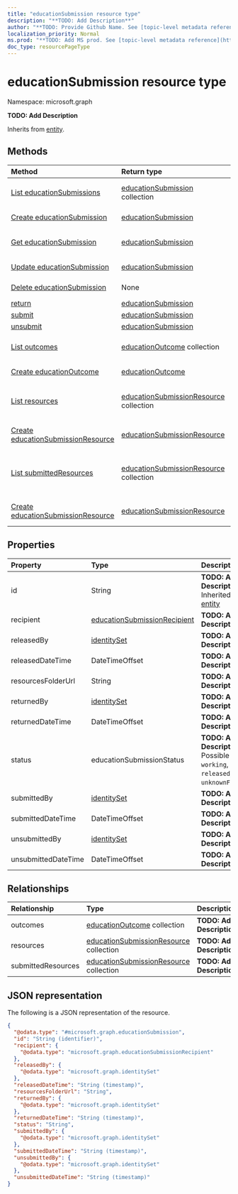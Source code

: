 ```yaml
---
title: "educationSubmission resource type"
description: "**TODO: Add Description**"
author: "**TODO: Provide Github Name. See [topic-level metadata reference](https://msgo.azurewebsites.net/add/document/guidelines/metadata.html#topic-level-metadata)**"
localization_priority: Normal
ms.prod: "**TODO: Add MS prod. See [topic-level metadata reference](https://msgo.azurewebsites.net/add/document/guidelines/metadata.html#topic-level-metadata)**"
doc_type: resourcePageType
---
```


# educationSubmission resource type

Namespace: microsoft.graph



**TODO: Add Description**


Inherits from [entity](../resources/entity.md).

## Methods
|Method|Return type|Description|
|:---|:---|:---|
|[List educationSubmissions](../api/educationsubmission-list.md)|[educationSubmission](../resources/educationsubmission.md) collection|Get a list of the [educationSubmission](../resources/educationsubmission.md) objects and their properties.|
|[Create educationSubmission](../api/educationsubmission-create.md)|[educationSubmission](../resources/educationsubmission.md)|Create a new [educationSubmission](../resources/educationsubmission.md) object.|
|[Get educationSubmission](../api/educationsubmission-get.md)|[educationSubmission](../resources/educationsubmission.md)|Read the properties and relationships of an [educationSubmission](../resources/educationsubmission.md) object.|
|[Update educationSubmission](../api/educationsubmission-update.md)|[educationSubmission](../resources/educationsubmission.md)|Update the properties of an [educationSubmission](../resources/educationsubmission.md) object.|
|[Delete educationSubmission](../api/educationsubmission-delete.md)|None|Deletes an [educationSubmission](../resources/educationsubmission.md) object.|
|[return](../api/educationsubmission-return.md)|[educationSubmission](../resources/educationsubmission.md)|**TODO: Add Description**|
|[submit](../api/educationsubmission-submit.md)|[educationSubmission](../resources/educationsubmission.md)|**TODO: Add Description**|
|[unsubmit](../api/educationsubmission-unsubmit.md)|[educationSubmission](../resources/educationsubmission.md)|**TODO: Add Description**|
|[List outcomes](../api/educationsubmission-list-outcomes.md)|[educationOutcome](../resources/educationoutcome.md) collection|Get the educationOutcome resources from the outcomes navigation property.|
|[Create educationOutcome](../api/educationsubmission-post-outcomes.md)|[educationOutcome](../resources/educationoutcome.md)|Create a new educationOutcome object.|
|[List resources](../api/educationsubmission-list-resources.md)|[educationSubmissionResource](../resources/educationsubmissionresource.md) collection|Get the educationSubmissionResource resources from the resources navigation property.|
|[Create educationSubmissionResource](../api/educationsubmission-post-resources.md)|[educationSubmissionResource](../resources/educationsubmissionresource.md)|Create a new educationSubmissionResource object.|
|[List submittedResources](../api/educationsubmission-list-submittedresources.md)|[educationSubmissionResource](../resources/educationsubmissionresource.md) collection|Get the educationSubmissionResource resources from the submittedResources navigation property.|
|[Create educationSubmissionResource](../api/educationsubmission-post-submittedresources.md)|[educationSubmissionResource](../resources/educationsubmissionresource.md)|Create a new educationSubmissionResource object.|

## Properties
|Property|Type|Description|
|:---|:---|:---|
|id|String|**TODO: Add Description** Inherited from [entity](../resources/entity.md)|
|recipient|[educationSubmissionRecipient](../resources/educationsubmissionrecipient.md)|**TODO: Add Description**|
|releasedBy|[identitySet](../resources/identityset.md)|**TODO: Add Description**|
|releasedDateTime|DateTimeOffset|**TODO: Add Description**|
|resourcesFolderUrl|String|**TODO: Add Description**|
|returnedBy|[identitySet](../resources/identityset.md)|**TODO: Add Description**|
|returnedDateTime|DateTimeOffset|**TODO: Add Description**|
|status|educationSubmissionStatus|**TODO: Add Description**. Possible values are: `working`, `submitted`, `released`, `returned`, `unknownFutureValue`.|
|submittedBy|[identitySet](../resources/identityset.md)|**TODO: Add Description**|
|submittedDateTime|DateTimeOffset|**TODO: Add Description**|
|unsubmittedBy|[identitySet](../resources/identityset.md)|**TODO: Add Description**|
|unsubmittedDateTime|DateTimeOffset|**TODO: Add Description**|

## Relationships
|Relationship|Type|Description|
|:---|:---|:---|
|outcomes|[educationOutcome](../resources/educationoutcome.md) collection|**TODO: Add Description**|
|resources|[educationSubmissionResource](../resources/educationsubmissionresource.md) collection|**TODO: Add Description**|
|submittedResources|[educationSubmissionResource](../resources/educationsubmissionresource.md) collection|**TODO: Add Description**|

## JSON representation
The following is a JSON representation of the resource.
<!-- {
  "blockType": "resource",
  "keyProperty": "id",
  "@odata.type": "microsoft.graph.educationSubmission",
  "baseType": "microsoft.graph.entity",
  "openType": false
}
-->
``` json
{
  "@odata.type": "#microsoft.graph.educationSubmission",
  "id": "String (identifier)",
  "recipient": {
    "@odata.type": "microsoft.graph.educationSubmissionRecipient"
  },
  "releasedBy": {
    "@odata.type": "microsoft.graph.identitySet"
  },
  "releasedDateTime": "String (timestamp)",
  "resourcesFolderUrl": "String",
  "returnedBy": {
    "@odata.type": "microsoft.graph.identitySet"
  },
  "returnedDateTime": "String (timestamp)",
  "status": "String",
  "submittedBy": {
    "@odata.type": "microsoft.graph.identitySet"
  },
  "submittedDateTime": "String (timestamp)",
  "unsubmittedBy": {
    "@odata.type": "microsoft.graph.identitySet"
  },
  "unsubmittedDateTime": "String (timestamp)"
}
```

